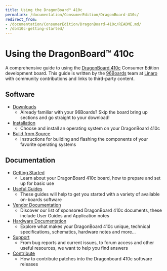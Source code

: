 ```yaml
---
title: Using the DragonBoard™ 410c
permalink: /documentation/ConsumerEdition/DragonBoard-410c/
redirect_from:
- /documentation/ConsumerEdition/DragonBoard-410c/README.md/
- /db410c-getting-started/
---
```

# Using the DragonBoard™ 410c

A comprehensive guide to using the [DragonBoard 410c](https://www.96boards.org/products/ce/dragonboard410c/) Consumer Edition development board. This guide is written by the [96Boards](https://www.96boards.org) team at [Linaro](http://www.linaro.org) with community contributions and links to third-party content.

## Software

- [Downloads](Downloads/)
   - Already familiar with your 96Boards? Skip the board bring up sections and go straight to your download!
- [Installation](Installation/)
   - Choose and install an operating system on your DragonBoard 410c
- [Build from Source](BuildSource/)
   - Instructions for building and flashing the components of your favorite operating systems

## Documentation

- [Getting Started](GettingStarted/)
   - Learn about your DragonBoard 410c board, how to prepare and set up for basic use
- [Useful Guides](Guides/)
   - These guides will help to get you started with a variety of available on-boards software
- [Vendor Documentation](VendorDocs/)
   - Discover our list of sponsored DragonBoard 410c documents, these include User Guides and Application notes
- [Hardware Documentation](HardwareDocs/)
   - Explore what makes your DragonBoard 410c unique, technical specifications, schematics, hardware notes and more...
- [Support](Support/)
   - From bug reports and current issues, to forum access and other useful resources, we want to help you find answers
- [Contribute](Downloads/Contribute.md)
   - How to contribute patches into the Dragonboard 410c software releases
